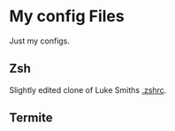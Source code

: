 # My config Files
Just my configs.
## Zsh
Slightly edited clone of Luke Smiths [.zshrc](https://gist.github.com/LukeSmithxyz/e62f26e55ea8b0ed41a65912fbebbe52).

## Termite
